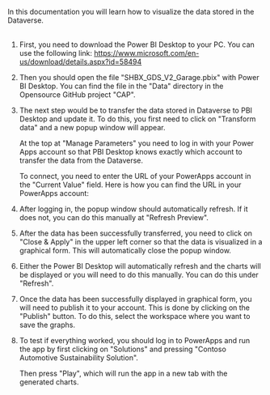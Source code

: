 In this documentation you will learn how to visualize the data stored in the Dataverse. 
<br /> <br /> 

1. First, you need to download the Power BI Desktop to your PC. You can use the following link: https://www.microsoft.com/en-us/download/details.aspx?id=58494 

  

2. Then you should open the file "SHBX_GDS_V2_Garage.pbix" with Power BI Desktop. You can find the file in the "Data" directory in the Opensource GitHub project "CAP".   

3. The next step would be to transfer the data stored in Dataverse to PBI Desktop and update it. To do this, you first need to click on "Transform data" and a new popup window will appear.  

    At the top at "Manage Parameters" you need to log in with your Power Apps account so that PBI Desktop knows exactly which account to transfer the data from the Dataverse.  

    To connect, you need to enter the URL of your PowerApps account in the "Current Value" field. Here is how you can find the URL in your PowerApps account: 

4. After logging in, the popup window should automatically refresh. If it does not, you can do this manually at "Refresh Preview". 

5. After the data has been successfully transferred, you need to click on "Close & Apply" in the upper left corner so that the data is visualized in a graphical form. This will automatically close the popup window. 

6. Either the Power BI Desktop will automatically refresh and the charts will be displayed or you will need to do this manually. You can do this under "Refresh". 

7. Once the data has been successfully displayed in graphical form, you will need to publish it to your account. This is done by clicking on the "Publish" button. To do this, select the workspace where you want to save the graphs. 

8. To test if everything worked, you should log in to PowerApps and run the app by first clicking on "Solutions" and pressing "Contoso Automotive Sustainability Solution". 

    Then press "Play", which will run the app in a new tab with the generated charts. 